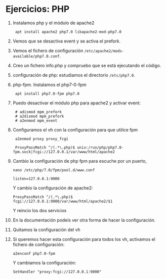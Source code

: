 # Ejercicios: PHP

1. Instalamos php y el módulo de apache2

		apt install apache2 php7.0 libapache2-mod-php7.0

2. Vemos que se desactiva event y se activa el prefork.

3. Vemos el fichero de configuración `/etc/apache2/mods-available/php7.0.conf`.

4. Creo un fichero info.php y compruebo que se está ejecutando el código.

5. configuración de php: estudiamos el directorio `/etc/php7.0`.

7. php-fpm. Instalamos el php7-0-fpm

		apt install php7.0-fpm php7.0

8. Puedo desactivar el módulo php para apache2 y activar event:

		# adismod mpm_prefork
		# a2dismod mpm_prefork
		# a2enmod mpm_event

9. Configuramos el vh con la configuración para que utilice fpm

		a2enmod proxy proxy_fcgi

		ProxyPassMatch ^/(.*\.php)$ unix:/run/php/php7.0-fpm.sock|fcgi://127.0.0.1/var/www/html/apache2

10. Cambio la configuración de php fpm para escuche por un puerto, 

		nano /etc/php/7.0/fpm/pool.d/www.conf 

		listen=127.0.0.1:9000

	Y cambio la configuración de apache2:

		ProxyPassMatch ^/(.*\.php)$ fcgi://127.0.0.1:9000/var/www/html/apache2/$1

	Y reincio los dos servicios

11. En la documentación podeís ver otra forma de hacer la configuración.

12. Quitamos la configuración del vh

13. Si queremos hacer esta configuración para todos los vh, activamos el fichero de configuración:

		a2enconf php7.0-fpm
	
	Y cambiamos la configuración:

		SetHandler "proxy:fcgi://127.0.0.1:9000"